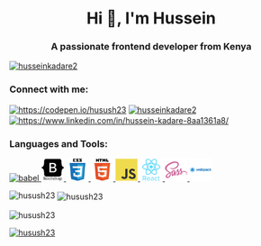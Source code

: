 <h1 align="center">Hi 👋, I'm Hussein</h1>
<h3 align="center">A passionate frontend developer from Kenya</h3>


<p align="left"> <a href="https://twitter.com/husseinkadare2" target="blank"><img src="https://img.shields.io/twitter/follow/husseinkadare2?logo=twitter&style=for-the-badge" alt="husseinkadare2" /></a> </p>

<h3 align="left">Connect with me:</h3>
<p align="left">
<a href="https://codepen.io/https://codepen.io/husush23" target="blank"><img align="center" src="https://raw.githubusercontent.com/rahuldkjain/github-profile-readme-generator/master/src/images/icons/Social/codepen.svg" alt="https://codepen.io/husush23" height="30" width="40" /></a>
<a href="https://twitter.com/husseinkadare2" target="blank"><img align="center" src="https://raw.githubusercontent.com/rahuldkjain/github-profile-readme-generator/master/src/images/icons/Social/twitter.svg" alt="husseinkadare2" height="30" width="40" /></a>
<a href="https://linkedin.com/in/https://www.linkedin.com/in/hussein-kadare-8aa1361a8/" target="blank"><img align="center" src="https://raw.githubusercontent.com/rahuldkjain/github-profile-readme-generator/master/src/images/icons/Social/linked-in-alt.svg" alt="https://www.linkedin.com/in/hussein-kadare-8aa1361a8/" height="30" width="40" /></a>
</p>

<h3 align="left">Languages and Tools:</h3>
<p align="left"> <a href="https://babeljs.io/" target="_blank" rel="noreferrer"> <img src="https://www.vectorlogo.zone/logos/babeljs/babeljs-icon.svg" alt="babel" width="40" height="40"/> </a> <a href="https://getbootstrap.com" target="_blank" rel="noreferrer"> <img src="https://raw.githubusercontent.com/devicons/devicon/master/icons/bootstrap/bootstrap-plain-wordmark.svg" alt="bootstrap" width="40" height="40"/> </a> <a href="https://www.w3schools.com/css/" target="_blank" rel="noreferrer"> <img src="https://raw.githubusercontent.com/devicons/devicon/master/icons/css3/css3-original-wordmark.svg" alt="css3" width="40" height="40"/> </a> <a href="https://www.w3.org/html/" target="_blank" rel="noreferrer"> <img src="https://raw.githubusercontent.com/devicons/devicon/master/icons/html5/html5-original-wordmark.svg" alt="html5" width="40" height="40"/> </a> <a href="https://developer.mozilla.org/en-US/docs/Web/JavaScript" target="_blank" rel="noreferrer"> <img src="https://raw.githubusercontent.com/devicons/devicon/master/icons/javascript/javascript-original.svg" alt="javascript" width="40" height="40"/> </a> <a href="https://reactjs.org/" target="_blank" rel="noreferrer"> <img src="https://raw.githubusercontent.com/devicons/devicon/master/icons/react/react-original-wordmark.svg" alt="react" width="40" height="40"/> </a> <a href="https://sass-lang.com" target="_blank" rel="noreferrer"> <img src="https://raw.githubusercontent.com/devicons/devicon/master/icons/sass/sass-original.svg" alt="sass" width="40" height="40"/> </a> <a href="https://webpack.js.org" target="_blank" rel="noreferrer"> <img src="https://raw.githubusercontent.com/devicons/devicon/d00d0969292a6569d45b06d3f350f463a0107b0d/icons/webpack/webpack-original-wordmark.svg" alt="webpack" width="40" height="40"/> </a> </p>


<p><img align="left" src="https://github-readme-stats.vercel.app/api/top-langs?username=husush23&show_icons=true&locale=en&layout=compact" alt="husush23" /></p>

<p>&nbsp;<img align="center" src="https://github-readme-stats.vercel.app/api?username=husush23&show_icons=true&locale=en" alt="husush23" /></p>

<p><img align="center" src="https://github-readme-streak-stats.herokuapp.com/?user=husush23&" alt="husush23" /></p>
<p align="left"> <a href="https://github.com/ryo-ma/github-profile-trophy"><img src="https://github-profile-trophy.vercel.app/?username=husush23" alt="husush23" /></a> </p>

